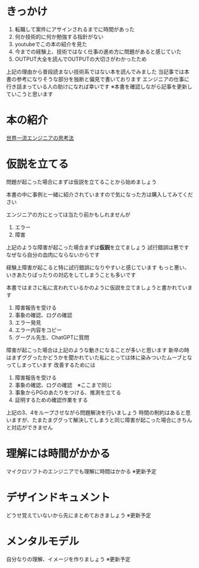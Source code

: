 # きっかけ
1. 転職して案件にアサインされるまでに時間があった
2. 何か技術的に何か勉強する指針がない
3. youtubeでこの本の紹介を見た
4. 今までの経験上、技術ではなく仕事の進め方に問題があると感じていた
5. OUTPUT大全を読んでOUTPUTの大切さがわかったため

上記の理由から普段読まない技術系ではない本を読んでみました
当記事では本書の参考になりそうな部分を独断と偏見で書いております
エンジニアの仕事に行き詰まっている人の助けになれば幸いです
※本書を確認しながら記事を更新していこうと思います

# 本の紹介
[世界一流エンジニアの思考法](https://www.amazon.co.jp/%E4%B8%96%E7%95%8C%E4%B8%80%E6%B5%81%E3%82%A8%E3%83%B3%E3%82%B8%E3%83%8B%E3%82%A2%E3%81%AE%E6%80%9D%E8%80%83%E6%B3%95-%E7%89%9B%E5%B0%BE-%E5%89%9B/dp/4163917683/ref=sr_1_1?adgrpid=164209227962&dib=eyJ2IjoiMSJ9.jX4qbGND-keP98LMVAtaIZXLnq2MslTpVAsBs9wCFeP59NPvhAkpTBoX58f1EHzW2moSuz3p7wvAs3wxp3OYcVBc45lV0ZSOqKxP0BjEayCWZKkdiElcjnbUDU086EZpkITczR8OqcHeFy9ElIa2cpuz0hvwTI1T5CQcPyWF0aqupxQWWtMLWqJBpicGLB4u6L4-xZsi9mNQyveEynBfbg.9SRg0uvz6bcSklZ4bY7E1IyAq0NLpDerd7ua4aY_L4I&dib_tag=se&gad_source=1&hvadid=699946377788&hvdev=c&hvlocphy=1009523&hvnetw=g&hvqmt=b&hvrand=14238243216780525274&hvtargid=kwd-768415721011&hydadcr=16035_13711624&jp-ad-ap=0&keywords=%E7%89%9B%E5%B0%BE%E5%89%9B+%E6%9C%AC&qid=1719924284&sr=8-1)

# 仮説を立てる
問題が起こった場合にまずは仮説を立てることから始めましょう

本書の中に事例と一緒に紹介されていますので気になった方は購入してみてください

エンジニアの方にとっては当たり前かもしれませんが

1. エラー
1. 障害

上記のような障害が起こった場合まずは**仮説**を立てましょう
試行錯誤は悪です
なぜなら自分の血肉にならないからです

経験上障害が起こると特に試行錯誤になりやすいと感じています
もっと悪い、いきあたりばったりの対応をしてしまうことも多いです

本書ではまさに私に言われているかのように仮説を立てましょうと書かれています

1. 障害報告を受ける
1. 事象の確認、ログの確認
1. エラー発見
1. エラー内容をコピー
1. グーグル先生、ChatGPTに質問

障害が起こった場合は上記のような動きになることが多いと思います
新卒の時はまずググったかどうかを聞かれていた私にとっては体に染みついたムーブとなってしまっています
改善するためには

1. 障害報告を受ける
1. 事象の確認、ログの確認　※ここまで同じ
1. 事象からPGのあたりをつける、推測を立てる
1. 証明するための確認作業をする

上記の3、4をループさせながら問題解決を行いましょう
時間の制約はあると思いますが、たまたまググって解決してしまうと同じ障害が起こった場合にきちんと対応ができません

# 理解には時間がかかる
マイクロソフトのエンジニアでも理解に時間はかかる
※更新予定

# デザインドキュメント
どうせ覚えていないから先にまとめておきましょう
※更新予定

# メンタルモデル
自分なりの理解、イメージを作りましょう
※更新予定
